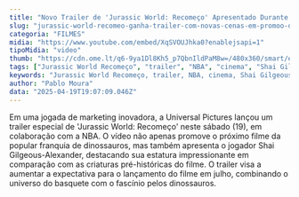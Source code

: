 ```yaml
---
title: "Novo Trailer de 'Jurassic World: Recomeço' Apresentado Durante Promoção da NBA"
slug: "jurassic-world-recomeo-ganha-trailer-com-novas-cenas-em-promoo-da-nba"
categoria: "FILMES"
midia: "https://www.youtube.com/embed/XqSVOUJhka0?enablejsapi=1"
tipoMidia: "video"
thumb: "https://cdn.ome.lt/q6-9ya1Dl8Kh5_p7QbnIldPaM8w=/480x360/smart/extras/conteudos/jurassicworldrecomeco.jpg"
tags: ["Jurassic World Recomeço", "trailer", "NBA", "cinema", "Shai Gilgeous-Alexander", "Universal Pictures"]
keywords: "Jurassic World Recomeço, trailer, NBA, cinema, Shai Gilgeous-Alexander, Universal Pictures"
author: "Pablo Moura"
data: "2025-04-19T19:07:09.046Z"
---
```


Em uma jogada de marketing inovadora, a Universal Pictures lançou um trailer especial de 'Jurassic World: Recomeço' neste sábado (19), em colaboração com a NBA. O vídeo não apenas promove o próximo filme da popular franquia de dinossauros, mas também apresenta o jogador Shai Gilgeous-Alexander, destacando sua estatura impressionante em comparação com as criaturas pré-históricas do filme. O trailer visa a aumentar a expectativa para o lançamento do filme em julho, combinando o universo do basquete com o fascínio pelos dinossauros.